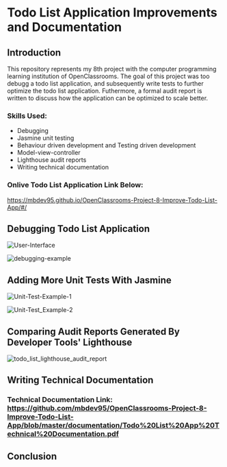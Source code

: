 # Todo List Application Improvements and Documentation

## Introduction
This repository represents my 8th project with the computer programming learning institution of OpenClassrooms. The goal of this project was too debugg a todo list application, and subsequently write tests to further optimize the todo list application. Futhermore, a formal audit report is written to discuss how the application can be optimized to scale better.

### Skills Used:
- Debugging
- Jasmine unit testing
- Behaviour driven development and Testing driven development
- Model-view-controller
- Lighthouse audit reports
- Writing technical documentation

### Onlive Todo List Application Link Below:
https://mbdev95.github.io/OpenClassrooms-Project-8-Improve-Todo-List-App/#/

## Debugging Todo List Application

![User-Interface](https://user-images.githubusercontent.com/77469447/128958763-62909a50-be60-4e3e-bf35-b2dcc3a54151.PNG)

![debugging-example](https://user-images.githubusercontent.com/77469447/128958071-143cc78f-4769-4b3d-9e05-83f1f0f66853.PNG)


## Adding More Unit Tests With Jasmine

![Unit-Test-Example-1](https://user-images.githubusercontent.com/77469447/128958280-2e073397-0b36-4bc1-9428-93d1a84dfa2f.PNG)

![Unit-Test_Example-2](https://user-images.githubusercontent.com/77469447/128958290-65fb3333-46d1-4758-b775-29084d2868d6.PNG)

## Comparing Audit Reports Generated By Developer Tools' Lighthouse

![todo_list_lighthouse_audit_report](https://user-images.githubusercontent.com/77469447/128958352-d218db87-ce44-4e81-8a91-2f86a6bbb68a.PNG)

## Writing Technical Documentation
### Technical Documentation Link: https://github.com/mbdev95/OpenClassrooms-Project-8-Improve-Todo-List-App/blob/master/documentation/Todo%20List%20App%20Technical%20Documentation.pdf

## Conclusion
